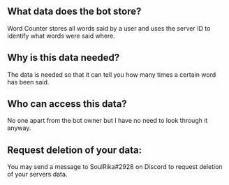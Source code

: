 ## What data does the bot store?
Word Counter stores all words said by a user and uses the server ID to identify what words were said where.

## Why is this data needed?
The data is needed so that it can tell you how many times a certain word has been said.

## Who can access this data?
No one apart from the bot owner but I have no need to look through it anyway.

## Request deletion of your data:
You may send a message to SoulRika#2928 on Discord to request deletion of your servers data.
